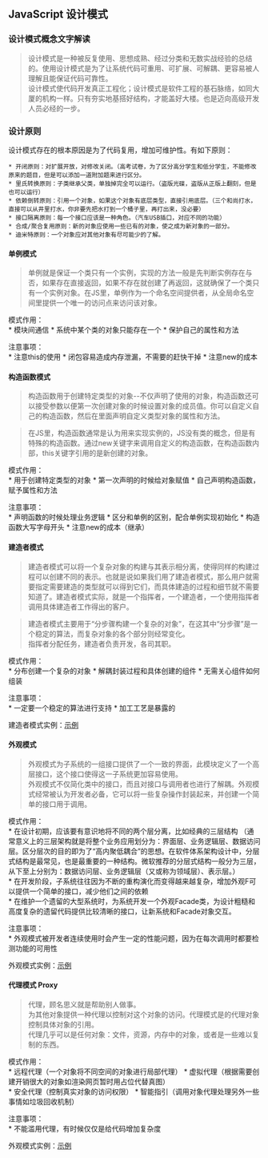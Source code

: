 ## JavaScript 设计模式

### 设计模式概念文字解读

>设计模式是一种被反复使用、思想成熟、经过分类和无数实战经验的总结的。使用设计模式是为了让系统代码可重用、可扩展、可解耦、更容易被人理解且能保证代码可靠性。  
>设计模式使代码开发真正工程化；设计模式是软件工程的基石脉络，如同大厦的机构一样。只有夯实地基搭好结构，才能盖好大楼。也是迈向高级开发人员必经的一步。  

### 设计原则

设计模式存在的根本原因是为了代码复用，增加可维护性。有如下原则：  

    * 开闭原则：对扩展开放，对修改关闭。（高考试卷，为了区分高分学生和低分学生，不能修改原来的题目，但是可以添加一道附加题来进行区分。  
    * 里氏转换原则：子类继承父类，单独掉完全可以运行。（盗版光碟，盗版从正版上翻刻，但是也可以运行）
    * 依赖倒转原则：引用一个对象，如果这个对象有底层类型，直接引用底层。（三个和尚打水，直接可以从井里打水，你非要先把水打到一个桶子里，再打出来，没必要）
    * 接口隔离原则：每一个接口应该是一种角色。（汽车USB插口，对应不同的功能）
    * 合成/聚合复用原则：新的对象应使用一些已有的对象，使之成为新对象的一部分。
    * 迪米特原则：一个对象应对其他对象有尽可能少的了解。  


#### 单例模式  
>单例就是保证一个类只有一个实例，实现的方法一般是先判断实例存在与否，如果存在直接返回，如果不存在就创建了再返回，这就确保了一个类只有一个实例对象。在JS里，单例作为一个命名空间提供者，从全局命名空间里提供一个唯一的访问点来访问该对象。

模式作用：  
    * 模块间通信
    * 系统中某个类的对象只能存在一个
    * 保护自己的属性和方法

注意事项：  
    * 注意this的使用
    * 闭包容易造成内存泄漏，不需要的赶快干掉
    * 注意new的成本  

#### 构造函数模式  
>构造函数用于创建特定类型的对象--不仅声明了使用的对象，构造函数还可以接受参数以便第一次创建对象的时候设置对象的成员值。你可以自定义自己的构造函数，然后在里面声明自定义类型对象的属性和方法。  

>在JS里，构造函数通常是认为用来实现实例的，JS没有类的概念，但是有特殊的构造函数。通过new关键字来调用自定义的构造函数，在构造函数内部，this关键字引用的是新创建的对象。  

模式作用：  
    * 用于创建特定类型的对象
    * 第一次声明的时候给对象赋值
    * 自己声明构造函数，赋予属性和方法

注意事项：  
    * 声明函数的时候处理业务逻辑
    * 区分和单例的区别，配合单例实现初始化
    * 构造函数大写字母开头
    * 注意new的成本（继承）    

#### 建造者模式  
>建造者模式可以将一个复杂对象的构建与其表示相分离，使得同样的构建过程可以创建不同的表示。也就是说如果我们用了建造者模式，那么用户就需要指定需要建造的类型就可以得到它们，而具体建造的过程和细节就不需要知道了。建造者模式实际，就是一个指挥者，一个建造者，一个使用指挥者调用具体建造者工作得出的客户。  

>建造者模式主要用于“分步骤构建一个复杂的对象”，在这其中“分步骤”是一个稳定的算法，而复杂对象的各个部分则经常变化。  
>指挥者分配任务，建造者负责开发，各司其职。  

模式作用：  
    * 分布创建一个复杂的对象
    * 解耦封装过程和具体创建的组件
    * 无需关心组件如何组装

注意事项：  
    * 一定要一个稳定的算法进行支持
    * 加工工艺是暴露的  

建造者模式实例：[示例](./test/JS设计模式/builder.html)  

#### 外观模式  
>外观模式为子系统的一组接口提供了一个一致的界面，此模块定义了一个高层接口，这个接口使得这一子系统更加容易使用。  
>外观模式不仅简化类中的接口，而且对接口与调用者也进行了解耦。外观模式经常被认为开发者必备，它可以将一些复杂操作封装起来，并创建一个简单的接口用于调用。  

模式作用：  
    * 在设计初期，应该要有意识地将不同的两个层分离，比如经典的三层结构  （通常意义上的三层架构就是将整个业务应用划分为：界面层、业务逻辑层、数据访问层。区分层次的目的即为了“高内聚低耦合”的思想。在软件体系架构设计中，分层式结构是最常见，也是最重要的一种结构。微软推荐的分层式结构一般分为三层，从下至上分别为：数据访问层、业务逻辑层（又或称为领域层）、表示层。）  
    * 在开发阶段，子系统往往因为不断的重构演化而变得越来越复杂，增加外观F可以提供一个简单的接口，减少他们之间的依赖  
    * 在维护一个遗留的大型系统时，为系统开发一个外观Facade类，为设计粗糙和高度复杂的遗留代码提供比较清晰的接口，让新系统和Facade对象交互。

注意事项：  
    * 外观模式被开发者连续使用时会产生一定的性能问题，因为在每次调用时都要检测功能的可用性  

外观模式实例：[示例](./test/JS设计模式/facade.js)  

#### 代理模式 Proxy 
>代理，顾名思义就是帮助别人做事。  
>为其他对象提供一种代理以控制对这个对象的访问。代理模式是的代理对象控制具体对象的引用。  
>代理几乎可以是任何对象：文件，资源，内存中的对象，或者是一些难以复制的东西。  

模式作用：  
    * 远程代理（一个对象将不同空间的对象进行局部代理） 
    * 虚拟代理（根据需要创建开销很大的对象如渲染网页暂时用占位代替真图）  
    * 安全代理（控制真实对象的访问权限）
    * 智能指引（调用对象代理处理另外一些事情如垃圾回收机制）

注意事项：  
    * 不能滥用代理，有时候仅仅是给代码增加复杂度  

外观模式实例：[示例](./test/JS设计模式/facade.js)
